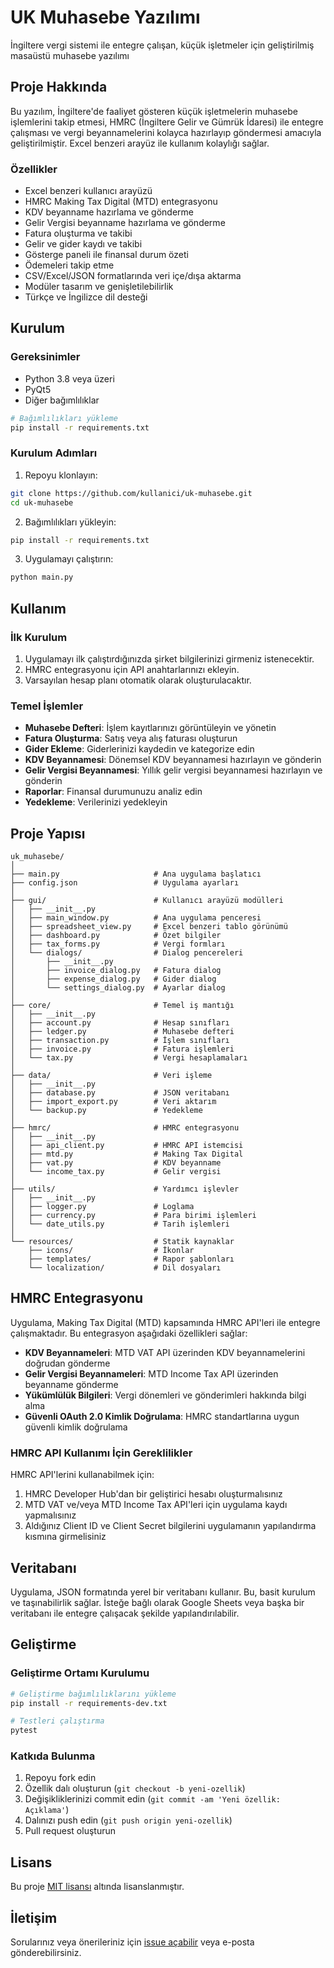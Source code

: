 # UK Muhasebe Yazılımı

İngiltere vergi sistemi ile entegre çalışan, küçük işletmeler için geliştirilmiş masaüstü muhasebe yazılımı

## Proje Hakkında

Bu yazılım, İngiltere'de faaliyet gösteren küçük işletmelerin muhasebe işlemlerini takip etmesi, HMRC (İngiltere Gelir ve Gümrük İdaresi) ile entegre çalışması ve vergi beyannamelerini kolayca hazırlayıp göndermesi amacıyla geliştirilmiştir. Excel benzeri arayüz ile kullanım kolaylığı sağlar.

### Özellikler

- Excel benzeri kullanıcı arayüzü
- HMRC Making Tax Digital (MTD) entegrasyonu
- KDV beyanname hazırlama ve gönderme
- Gelir Vergisi beyanname hazırlama ve gönderme
- Fatura oluşturma ve takibi
- Gelir ve gider kaydı ve takibi
- Gösterge paneli ile finansal durum özeti
- Ödemeleri takip etme
- CSV/Excel/JSON formatlarında veri içe/dışa aktarma
- Modüler tasarım ve genişletilebilirlik
- Türkçe ve İngilizce dil desteği

## Kurulum

### Gereksinimler

- Python 3.8 veya üzeri
- PyQt5
- Diğer bağımlılıklar

```bash
# Bağımlılıkları yükleme
pip install -r requirements.txt
```

### Kurulum Adımları

1. Repoyu klonlayın:
```bash
git clone https://github.com/kullanici/uk-muhasebe.git
cd uk-muhasebe
```

2. Bağımlılıkları yükleyin:
```bash
pip install -r requirements.txt
```

3. Uygulamayı çalıştırın:
```bash
python main.py
```

## Kullanım

### İlk Kurulum

1. Uygulamayı ilk çalıştırdığınızda şirket bilgilerinizi girmeniz istenecektir.
2. HMRC entegrasyonu için API anahtarlarınızı ekleyin.
3. Varsayılan hesap planı otomatik olarak oluşturulacaktır.

### Temel İşlemler

- **Muhasebe Defteri**: İşlem kayıtlarınızı görüntüleyin ve yönetin
- **Fatura Oluşturma**: Satış veya alış faturası oluşturun
- **Gider Ekleme**: Giderlerinizi kaydedin ve kategorize edin
- **KDV Beyannamesi**: Dönemsel KDV beyannamesi hazırlayın ve gönderin
- **Gelir Vergisi Beyannamesi**: Yıllık gelir vergisi beyannamesi hazırlayın ve gönderin
- **Raporlar**: Finansal durumunuzu analiz edin
- **Yedekleme**: Verilerinizi yedekleyin

## Proje Yapısı

```
uk_muhasebe/
│
├── main.py                     # Ana uygulama başlatıcı
├── config.json                 # Uygulama ayarları
│
├── gui/                        # Kullanıcı arayüzü modülleri
│   ├── __init__.py
│   ├── main_window.py          # Ana uygulama penceresi
│   ├── spreadsheet_view.py     # Excel benzeri tablo görünümü
│   ├── dashboard.py            # Özet bilgiler
│   ├── tax_forms.py            # Vergi formları
│   └── dialogs/                # Dialog pencereleri
│       ├── __init__.py
│       ├── invoice_dialog.py   # Fatura dialog
│       ├── expense_dialog.py   # Gider dialog
│       └── settings_dialog.py  # Ayarlar dialog
│
├── core/                       # Temel iş mantığı
│   ├── __init__.py
│   ├── account.py              # Hesap sınıfları
│   ├── ledger.py               # Muhasebe defteri
│   ├── transaction.py          # İşlem sınıfları
│   ├── invoice.py              # Fatura işlemleri
│   └── tax.py                  # Vergi hesaplamaları
│
├── data/                       # Veri işleme
│   ├── __init__.py
│   ├── database.py             # JSON veritabanı
│   ├── import_export.py        # Veri aktarım
│   └── backup.py               # Yedekleme
│
├── hmrc/                       # HMRC entegrasyonu
│   ├── __init__.py
│   ├── api_client.py           # HMRC API istemcisi
│   ├── mtd.py                  # Making Tax Digital
│   ├── vat.py                  # KDV beyanname
│   └── income_tax.py           # Gelir vergisi
│
├── utils/                      # Yardımcı işlevler
│   ├── __init__.py
│   ├── logger.py               # Loglama
│   ├── currency.py             # Para birimi işlemleri
│   └── date_utils.py           # Tarih işlemleri
│
└── resources/                  # Statik kaynaklar
    ├── icons/                  # İkonlar
    ├── templates/              # Rapor şablonları
    └── localization/           # Dil dosyaları
```

## HMRC Entegrasyonu

Uygulama, Making Tax Digital (MTD) kapsamında HMRC API'leri ile entegre çalışmaktadır. Bu entegrasyon aşağıdaki özellikleri sağlar:

- **KDV Beyannameleri**: MTD VAT API üzerinden KDV beyannamelerini doğrudan gönderme
- **Gelir Vergisi Beyannameleri**: MTD Income Tax API üzerinden beyanname gönderme
- **Yükümlülük Bilgileri**: Vergi dönemleri ve gönderimleri hakkında bilgi alma
- **Güvenli OAuth 2.0 Kimlik Doğrulama**: HMRC standartlarına uygun güvenli kimlik doğrulama

### HMRC API Kullanımı İçin Gereklilikler

HMRC API'lerini kullanabilmek için:

1. HMRC Developer Hub'dan bir geliştirici hesabı oluşturmalısınız
2. MTD VAT ve/veya MTD Income Tax API'leri için uygulama kaydı yapmalısınız
3. Aldığınız Client ID ve Client Secret bilgilerini uygulamanın yapılandırma kısmına girmelisiniz

## Veritabanı

Uygulama, JSON formatında yerel bir veritabanı kullanır. Bu, basit kurulum ve taşınabilirlik sağlar. İsteğe bağlı olarak Google Sheets veya başka bir veritabanı ile entegre çalışacak şekilde yapılandırılabilir.

## Geliştirme

### Geliştirme Ortamı Kurulumu

```bash
# Geliştirme bağımlılıklarını yükleme
pip install -r requirements-dev.txt

# Testleri çalıştırma
pytest
```

### Katkıda Bulunma

1. Repoyu fork edin
2. Özellik dalı oluşturun (`git checkout -b yeni-ozellik`)
3. Değişikliklerinizi commit edin (`git commit -am 'Yeni özellik: Açıklama'`)
4. Dalınızı push edin (`git push origin yeni-ozellik`)
5. Pull request oluşturun

## Lisans

Bu proje [MIT lisansı](LICENSE) altında lisanslanmıştır.

## İletişim

Sorularınız veya önerileriniz için [issue açabilir](https://github.com/kullanici/uk-muhasebe/issues) veya e-posta gönderebilirsiniz.

